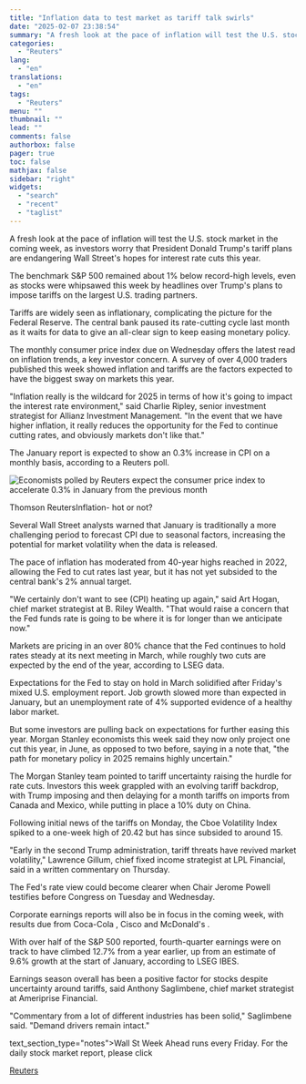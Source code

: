 ```yaml
---
title: "Inflation data to test market as tariff talk swirls"
date: "2025-02-07 23:38:54"
summary: "A fresh look at the pace of inflation will test the U.S. stock market in the coming week, as investors worry that President Donald Trump's tariff plans are endangering Wall Street's hopes for interest rate cuts this year.The benchmark S&amp;P 500 remained about 1% below record-high levels, even as stocks..."
categories:
  - "Reuters"
lang:
  - "en"
translations:
  - "en"
tags:
  - "Reuters"
menu: ""
thumbnail: ""
lead: ""
comments: false
authorbox: false
pager: true
toc: false
mathjax: false
sidebar: "right"
widgets:
  - "search"
  - "recent"
  - "taglist"
---
```


A fresh look at the pace of inflation will test the U.S. stock market in the coming week, as investors worry that President Donald Trump's tariff plans are endangering Wall Street's hopes for interest rate cuts this year.

The benchmark S&P 500 remained about 1% below record-high levels, even as stocks were whipsawed this week by headlines over Trump's plans to impose tariffs on the largest U.S. trading partners.

Tariffs are widely seen as inflationary, complicating the picture for the Federal Reserve. The central bank paused its rate-cutting cycle last month as it waits for data to give an all-clear sign to keep easing monetary policy.

The monthly consumer price index due on Wednesday offers the latest read on inflation trends, a key investor concern. A survey of over 4,000 traders published this week showed inflation and tariffs are the factors expected to have the biggest sway on markets this year.

"Inflation really is the wildcard for 2025 in terms of how it's going to impact the interest rate environment," said Charlie Ripley, senior investment strategist for Allianz Investment Management. "In the event that we have higher inflation, it really reduces the opportunity for the Fed to continue cutting rates, and obviously markets don't like that."

The January report is expected to show an 0.3% increase in CPI on a monthly basis, according to a Reuters poll.

![Economists polled by Reuters expect the consumer price index to accelerate 0.3% in January from the previous month](https://s3.tradingview.com/news/image/tag:reuters.com,2025:newsml_L1N3OY0MU-43be44c455688741a19a545a565d70f4-resized.jpeg)

Thomson ReutersInflation- hot or not?



Several Wall Street analysts warned that January is traditionally a more challenging period to forecast CPI due to seasonal factors, increasing the potential for market volatility when the data is released.

The pace of inflation has moderated from 40-year highs reached in 2022, allowing the Fed to cut rates last year, but it has not yet subsided to the central bank's 2% annual target.

"We certainly don't want to see (CPI) heating up again," said Art Hogan, chief market strategist at B. Riley Wealth. "That would raise a concern that the Fed funds rate is going to be where it is for longer than we anticipate now."

Markets are pricing in an over 80% chance that the Fed continues to hold rates steady at its next meeting in March, while roughly two cuts are expected by the end of the year, according to LSEG data.

Expectations for the Fed to stay on hold in March solidified after Friday's mixed U.S. employment report. Job growth slowed more than expected in January, but an unemployment rate of 4% supported evidence of a healthy labor market.

But some investors are pulling back on expectations for further easing this year. Morgan Stanley economists this week said they now only project one cut this year, in June, as opposed to two before, saying in a note that, "the path for monetary policy in 2025 remains highly uncertain."

The Morgan Stanley team pointed to tariff uncertainty raising the hurdle for rate cuts. Investors this week grappled with an evolving tariff backdrop, with Trump imposing and then delaying for a month tariffs on imports from Canada and Mexico, while putting in place a 10% duty on China.

Following initial news of the tariffs on Monday, the Cboe Volatility Index spiked to a one-week high of 20.42 but has since subsided to around 15.

"Early in the second Trump administration, tariff threats have revived market volatility," Lawrence Gillum, chief fixed income strategist at LPL Financial, said in a written commentary on Thursday.

The Fed's rate view could become clearer when Chair Jerome Powell testifies before Congress on Tuesday and Wednesday.

Corporate earnings reports will also be in focus in the coming week, with results due from Coca-Cola , Cisco and McDonald's .

With over half of the S&P 500 reported, fourth-quarter earnings were on track to have climbed 12.7% from a year earlier, up from an estimate of 9.6% growth at the start of January, according to LSEG IBES.

Earnings season overall has been a positive factor for stocks despite uncertainty around tariffs, said Anthony Saglimbene, chief market strategist at Ameriprise Financial.

"Commentary from a lot of different industries has been solid," Saglimbene said. "Demand drivers remain intact."

text\_section\_type="notes">Wall St Week Ahead runs every Friday. For the daily stock market report, please click

[Reuters](https://www.tradingview.com/news/reuters.com,2025:newsml_L1N3OY0MU:0-inflation-data-to-test-market-as-tariff-talk-swirls/)
